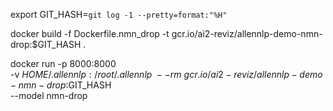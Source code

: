 export GIT_HASH=`git log -1 --pretty=format:"%H"`

docker build -f Dockerfile.nmn_drop -t gcr.io/ai2-reviz/allennlp-demo-nmn-drop:$GIT_HASH .

docker run -p 8000:8000 \
	-v $HOME/.allennlp:/root/.allennlp \
	--rm \
	gcr.io/ai2-reviz/allennlp-demo-nmn-drop:$GIT_HASH \
	--model nmn-drop
